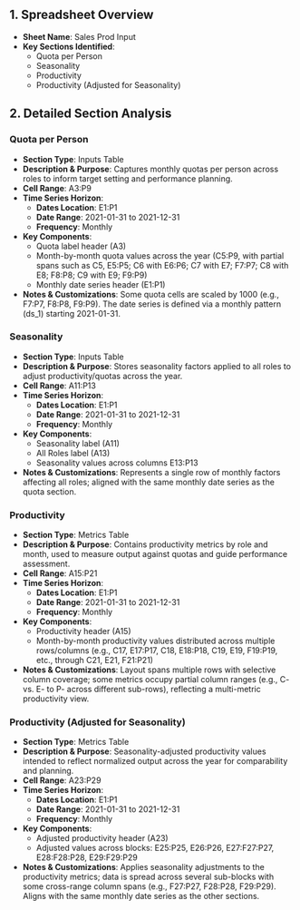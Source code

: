 ## 1. Spreadsheet Overview
- **Sheet Name**: Sales Prod Input
- **Key Sections Identified**:
  - Quota per Person
  - Seasonality
  - Productivity
  - Productivity (Adjusted for Seasonality)

## 2. Detailed Section Analysis

### Quota per Person
- **Section Type**: Inputs Table
- **Description & Purpose**: Captures monthly quotas per person across roles to inform target setting and performance planning.
- **Cell Range**: A3:P9
- **Time Series Horizon**:
  - **Dates Location**: E1:P1
  - **Date Range**: 2021-01-31 to 2021-12-31
  - **Frequency**: Monthly
- **Key Components**: 
  - Quota label header (A3)
  - Month-by-month quota values across the year (C5:P9, with partial spans such as C5, E5:P5; C6 with E6:P6; C7 with E7; F7:P7; C8 with E8; F8:P8; C9 with E9; F9:P9)
  - Monthly date series header (E1:P1)
- **Notes & Customizations**: Some quota cells are scaled by 1000 (e.g., F7:P7, F8:P8, F9:P9). The date series is defined via a monthly pattern (ds_1) starting 2021-01-31.

### Seasonality
- **Section Type**: Inputs Table
- **Description & Purpose**: Stores seasonality factors applied to all roles to adjust productivity/quotas across the year.
- **Cell Range**: A11:P13
- **Time Series Horizon**:
  - **Dates Location**: E1:P1
  - **Date Range**: 2021-01-31 to 2021-12-31
  - **Frequency**: Monthly
- **Key Components**:
  - Seasonality label (A11)
  - All Roles label (A13)
  - Seasonality values across columns E13:P13
- **Notes & Customizations**: Represents a single row of monthly factors affecting all roles; aligned with the same monthly date series as the quota section.

### Productivity
- **Section Type**: Metrics Table
- **Description & Purpose**: Contains productivity metrics by role and month, used to measure output against quotas and guide performance assessment.
- **Cell Range**: A15:P21
- **Time Series Horizon**:
  - **Dates Location**: E1:P1
  - **Date Range**: 2021-01-31 to 2021-12-31
  - **Frequency**: Monthly
- **Key Components**:
  - Productivity header (A15)
  - Month-by-month productivity values distributed across multiple rows/columns (e.g., C17, E17:P17, C18, E18:P18, C19, E19, F19:P19, etc., through C21, E21, F21:P21)
- **Notes & Customizations**: Layout spans multiple rows with selective column coverage; some metrics occupy partial column ranges (e.g., C- vs. E- to P- across different sub-rows), reflecting a multi-metric productivity view.

### Productivity (Adjusted for Seasonality)
- **Section Type**: Metrics Table
- **Description & Purpose**: Seasonality-adjusted productivity values intended to reflect normalized output across the year for comparability and planning.
- **Cell Range**: A23:P29
- **Time Series Horizon**:
  - **Dates Location**: E1:P1
  - **Date Range**: 2021-01-31 to 2021-12-31
  - **Frequency**: Monthly
- **Key Components**:
  - Adjusted productivity header (A23)
  - Adjusted values across blocks: E25:P25, E26:P26, E27:F27:P27, E28:F28:P28, E29:F29:P29
- **Notes & Customizations**: Applies seasonality adjustments to the productivity metrics; data is spread across several sub-blocks with some cross-range column spans (e.g., F27:P27, F28:P28, F29:P29). Aligns with the same monthly date series as the other sections.